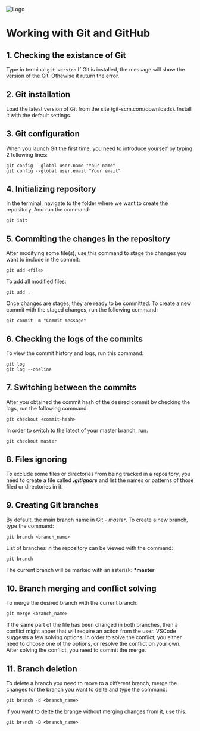 ![Logo](git-logo.jpg)
# Working with Git and GitHub
## 1. Checking the existance of Git
Type in terminal `git version`
If Git is installed, the message will show the version of the Git. 
Othewise it ruturn the error.
## 2. Git installation
Load the latest version of Git from the site (git-scm.com/downloads).
Install it with the default settings.
## 3. Git configuration
When you launch Git the first time, you need to introduce yourself by typing 2 following lines:
```
git config --global user.name "Your name"
git config --global user.email "Your email"
```
## 4. Initializing repository
In the terminal, navigate to the folder where we want to create the repository.
And run the command:
```
git init
```
## 5. Commiting the changes in the repository
After modifying some file(s), use this command to stage the changes you want to include in the commit:
```
git add <file>
```
To add all modified files:
```
git add .
```
Once changes are stages, they are ready to be committed.
To create a new commit with the staged changes, run the following command:
```
git commit -m "Commit message"
```
## 6. Checking the logs of the commits
To view the commit history and logs, run this command:
```
git log
git log --oneline
```
## 7. Switching between the commits
After you obtained the commit hash of the desired commit by checking the logs, run the following command:
```
git checkout <commit-hash>
```
In order to switch to the latest of your master branch, run:
```
git checkout master
```
## 8. Files ignoring
To exclude some files or directories from being tracked in a repository, you need to create a file called ***.gitignore*** and list the names or patterns of those filed or directories in it.
## 9. Creating Git branches
By default, the main branch name in Git - *master*.
To create a new branch, type the command:
```
git branch <branch_name>
```
List of branches in the repository can be viewed with the command:
```
git branch
```
The current branch will be marked with an asterisk: **\*master**

## 10. Branch merging and conflict solving
To merge the desired branch with the current branch:
```
git merge <branch_name>
```
If the same part of the file has been changed in both branches, then a conflict might apper that will require an aciton from the user.
VSCode suggests a few solving options.
In order to solve the conflict, you either need to choose one of the options, or resolve the conflict on your own.
After solving the conflict, you need to commit the merge.

## 11. Branch deletion
To delete a branch you need to move to a different branch, merge the changes for the branch you want to delte and type the command:
```
git branch -d <branch_name>
```
If you want to delte the brange without merging changes from it, use this:
```
git branch -D <branch_name>
```